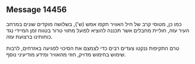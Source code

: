 ## Message 14456

כמו כן, מטוסי קרב של חיל האוויר תקפו אמש (ש'), בשלושה מוקדים שונים במרחב העיר עזה, חוליית מחבלים אשר תכננה להוציא לפועל מתווי טרור בטווח זמן המיידי נגד כוחותינו ברצועת עזה.

טרם התקיפות ננקטו צעדים רבים כדי לצמצם את הסיכוי לפגיעה באזרחים, לרבות שימוש בחימוש מדויק, חוזי מהאוויר ומידע מודיעיני נוסף.

